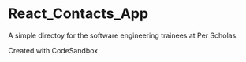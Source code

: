 # React_Contacts_App

A simple directoy for the software engineering trainees at Per Scholas. 

Created with CodeSandbox
